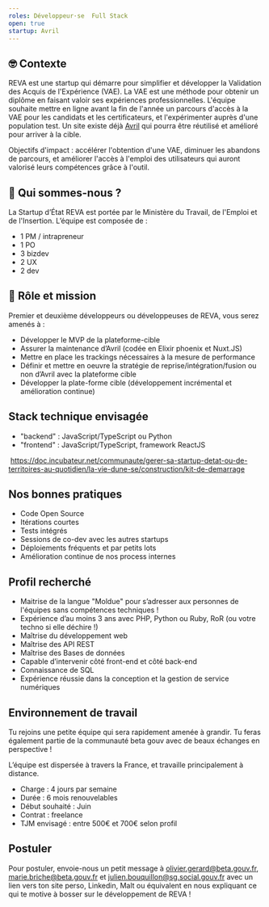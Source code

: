 ```yaml
---
roles: Développeur·se  Full Stack 
open: true
startup: Avril
---
```

## 🤓 Contexte

REVA est une startup qui démarre pour simplifier et développer la Validation des Acquis de l'Expérience (VAE). La VAE est une méthode pour obtenir un diplôme en faisant valoir ses expériences professionnelles. 
L'équipe souhaite mettre en ligne avant la fin de l'année un parcours d'accès à la VAE pour les candidats et les certificateurs, et l'expérimenter auprès d'une population test. 
Un site existe déjà [Avril](https://avril.pole-emploi.fr/) qui pourra être réutilisé et amélioré pour arriver à la cible. 

Objectifs d'impact : accélérer l'obtention d'une VAE, diminuer les abandons de parcours, et améliorer l'accès à l'emploi des utilisateurs qui auront valorisé leurs compétences grâce à l'outil.  


## 👋 Qui sommes-nous ?

La Startup d’État REVA est portée par le Ministère du Travail, de l'Emploi et de l'Insertion. L’équipe est composée de : 
- 1 PM / intrapreneur 
- 1 PO 
- 3 bizdev 
- 2 UX
- 2 dev


## 🎯 Rôle et mission

Premier et deuxième développeurs ou développeuses de REVA, vous serez amenés à :

* Développer le MVP de la plateforme-cible 
* Assurer la maintenance d’Avril (codée en Elixir phoenix et Nuxt.JS)
* Mettre en place les trackings nécessaires à la mesure de performance
* Définir et mettre en oeuvre la stratégie de reprise/intégration/fusion ou non d’Avril avec la plateforme cible
* Développer la plate-forme cible (développement incrémental et amélioration continue)

## Stack technique envisagée
- "backend" : JavaScript/TypeScript ou Python
- "frontend" : JavaScript/TypeScript, framework ReactJS

 <https://doc.incubateur.net/communaute/gerer-sa-startup-detat-ou-de-territoires-au-quotidien/la-vie-dune-se/construction/kit-de-demarrage>

## Nos bonnes pratiques

* Code Open Source
* Itérations courtes
* Tests intégrés
* Sessions de co-dev avec les autres startups
* Déploiements fréquents et par petits lots
* Amélioration continue de nos process internes

## Profil recherché

* Maitrise de la langue "Moldue" pour s’adresser aux personnes de l'équipes sans compétences techniques !
* Expérience d’au moins 3 ans avec PHP, Python ou Ruby, RoR (ou votre techno si elle déchire !)
* Maîtrise du développement web
* Maîtrise des API REST
* Maîtrise des Bases de données
* Capable d’intervenir côté front-end et côté back-end
* Connaissance de SQL
* Expérience réussie dans la conception et la gestion de service numériques


## Environnement de travail

Tu rejoins une petite équipe qui sera rapidement amenée à grandir. Tu feras également partie de la communauté beta gouv avec de beaux échanges en perspective !

L’équipe est dispersée à travers la France, et travaille principalement à distance.

* Charge : 4 jours par semaine
* Durée : 6 mois renouvelables
* Début souhaité : Juin 
* Contrat : freelance
* TJM envisagé : entre 500€ et 700€ selon profil

## Postuler

Pour postuler, envoie-nous un petit message à olivier.gerard@beta.gouv.fr, marie.briche@beta.gouv.fr et julien.bouquillon@sg.social.gouv.fr avec un lien vers ton site perso, Linkedin, Malt ou équivalent en nous expliquant ce qui te motive à bosser sur le développement de REVA !
